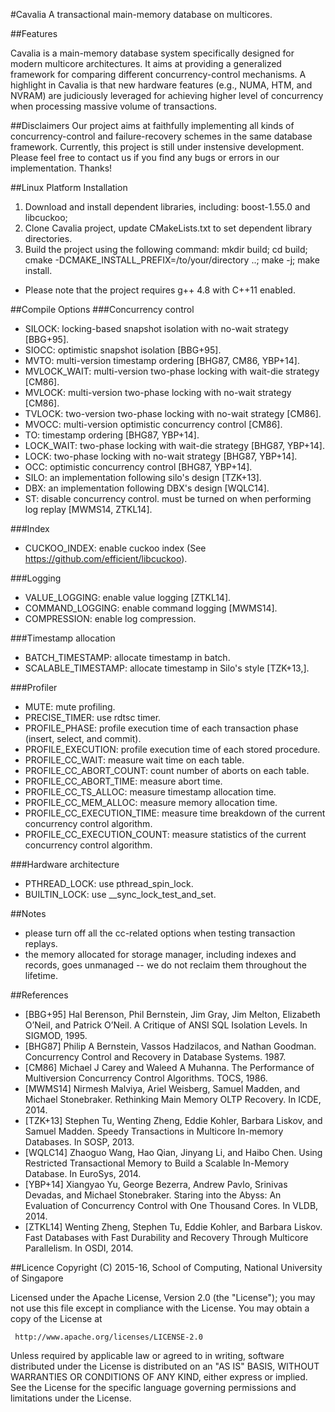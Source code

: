 #Cavalia
A transactional main-memory database on multicores.

##Features

Cavalia is a main-memory database system specifically designed for modern multicore architectures. It aims at providing a generalized framework for comparing different concurrency-control mechanisms. A highlight in Cavalia is that new hardware features (e.g., NUMA, HTM, and NVRAM) are judiciously leveraged for achieving higher level of concurrency when processing massive volume of transactions.

##Disclaimers
Our project aims at faithfully implementing all kinds of concurrency-control and failure-recovery schemes in the same database framework. Currently, this project is still under instensive development. Please feel free to contact us if you find any bugs or errors in our implementation. Thanks!

##Linux Platform Installation

1. Download and install dependent libraries, including: boost-1.55.0 and libcuckoo;
2. Clone Cavalia project, update CMakeLists.txt to set dependent library directories. 
3. Build the project using the following command: mkdir build; cd build; cmake -DCMAKE_INSTALL_PREFIX=/to/your/directory ..; make -j; make install.
* Please note that the project requires g++ 4.8 with C++11 enabled.


##Compile Options
###Concurrency control
* SILOCK: locking-based snapshot isolation with no-wait strategy [BBG+95].
* SIOCC: optimistic snapshot isolation [BBG+95].
* MVTO: multi-version timestamp ordering [BHG87, CM86, YBP+14].
* MVLOCK_WAIT: multi-version two-phase locking with wait-die strategy [CM86].
* MVLOCK: multi-version two-phase locking with no-wait strategy [CM86].
* TVLOCK: two-version two-phase locking with no-wait strategy [CM86].
* MVOCC: multi-version optimistic concurrency control [CM86].
* TO: timestamp ordering [BHG87, YBP+14].
* LOCK_WAIT: two-phase locking with wait-die strategy [BHG87, YBP+14].
* LOCK: two-phase locking with no-wait strategy [BHG87, YBP+14].
* OCC: optimistic concurrency control [BHG87, YBP+14].
* SILO: an implementation following silo's design [TZK+13].
* DBX: an implementation following DBX's design [WQLC14].
* ST: disable concurrency control. must be turned on when performing log replay [MWMS14, ZTKL14].

###Index
* CUCKOO_INDEX: enable cuckoo index (See https://github.com/efficient/libcuckoo).

###Logging
* VALUE_LOGGING: enable value logging [ZTKL14].
* COMMAND_LOGGING: enable command logging [MWMS14].
* COMPRESSION: enable log compression.

###Timestamp allocation
* BATCH_TIMESTAMP: allocate timestamp in batch.
* SCALABLE_TIMESTAMP: allocate timestamp in Silo's style [TZK+13,].

###Profiler
* MUTE: mute profiling.
* PRECISE_TIMER: use rdtsc timer.
* PROFILE_PHASE: profile execution time of each transaction phase (insert, select, and commit).
* PROFILE_EXECUTION: profile execution time of each stored procedure.
* PROFILE_CC_WAIT: measure wait time on each table.
* PROFILE_CC_ABORT_COUNT: count number of aborts on each table.
* PROFILE_CC_ABORT_TIME: measure abort time.
* PROFILE_CC_TS_ALLOC: measure timestamp allocation time.
* PROFILE_CC_MEM_ALLOC: measure memory allocation time.
* PROFILE_CC_EXECUTION_TIME: measure time breakdown of the current concurrency control algorithm.
* PROFILE_CC_EXECUTION_COUNT: measure statistics of the current concurrency control algorithm.

###Hardware architecture
* PTHREAD_LOCK: use pthread_spin_lock.
* BUILTIN_LOCK: use __sync_lock_test_and_set.

##Notes
* please turn off all the cc-related options when testing transaction replays.
* the memory allocated for storage manager, including indexes and records, goes unmanaged -- we do not reclaim them throughout the lifetime.

##References
* [BBG+95] Hal Berenson, Phil Bernstein, Jim Gray, Jim Melton, Elizabeth O’Neil, and Patrick O’Neil. A Critique of ANSI SQL Isolation Levels. In SIGMOD, 1995.
* [BHG87] Philip A Bernstein, Vassos Hadzilacos, and Nathan Goodman. Concurrency Control and Recovery in Database Systems. 1987.
* [CM86] Michael J Carey and Waleed A Muhanna. The Performance of Multiversion Concurrency Control
Algorithms. TOCS, 1986.
* [MWMS14] Nirmesh Malviya, Ariel Weisberg, Samuel Madden,
and Michael Stonebraker. Rethinking Main Memory
OLTP Recovery. In ICDE, 2014.
* [TZK+13] Stephen Tu, Wenting Zheng, Eddie Kohler, Barbara
Liskov, and Samuel Madden. Speedy Transactions in
Multicore In-memory Databases. In SOSP, 2013.
* [WQLC14] Zhaoguo Wang, Hao Qian, Jinyang Li, and Haibo
Chen. Using Restricted Transactional Memory to Build
a Scalable In-Memory Database. In EuroSys, 2014.
* [YBP+14] Xiangyao Yu, George Bezerra, Andrew Pavlo,
Srinivas Devadas, and Michael Stonebraker. Staring
into the Abyss: An Evaluation of Concurrency Control
with One Thousand Cores. In VLDB, 2014.
* [ZTKL14] Wenting Zheng, Stephen Tu, Eddie Kohler, and
Barbara Liskov. Fast Databases with Fast Durability
and Recovery Through Multicore Parallelism. In
OSDI, 2014.


##Licence
Copyright (C) 2015-16, School of Computing, National University of Singapore

Licensed under the Apache License, Version 2.0 (the "License");
you may not use this file except in compliance with the License.
You may obtain a copy of the License at

     http://www.apache.org/licenses/LICENSE-2.0

Unless required by applicable law or agreed to in writing, software
distributed under the License is distributed on an "AS IS" BASIS,
WITHOUT WARRANTIES OR CONDITIONS OF ANY KIND, either express or implied.
See the License for the specific language governing permissions and
limitations under the License.

